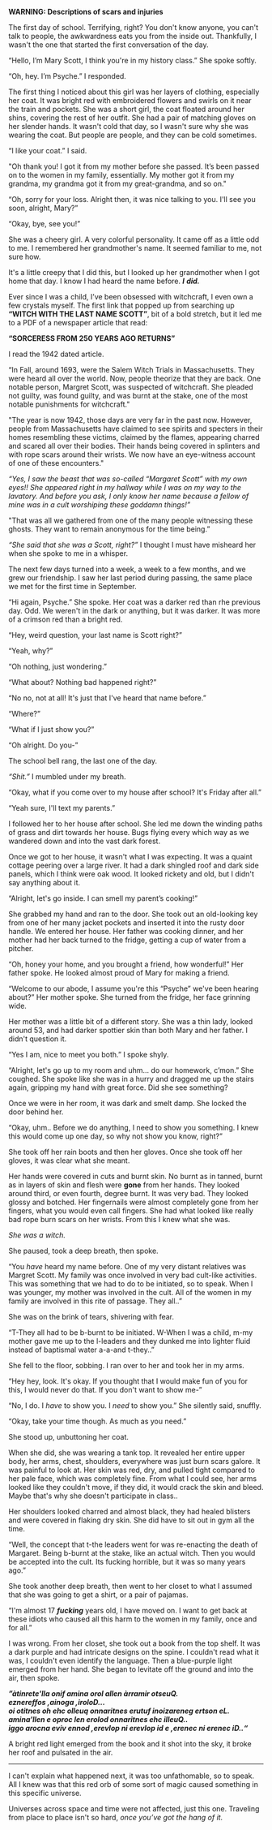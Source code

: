 **WARNING: Descriptions of scars and injuries**

The first day of school. Terrifying, right? You don't know anyone, you can't talk to people, the awkwardness eats you from the inside out. Thankfully, I wasn't the one that started the first conversation of the day.

“Hello, I’m Mary Scott, I think you're in my history class.” She spoke softly.

“Oh, hey. I’m Psyche.” I responded.

The first thing I noticed about this girl was her layers of clothing, especially her coat. It was bright red with embroidered flowers and swirls on it near the train and pockets. She was a short girl, the coat floated around her shins, covering the rest of her outfit. She had a pair of matching gloves on her slender hands. It wasn't cold that day, so I wasn't sure why she was wearing the coat. But people are people, and they can be cold sometimes.

“I like your coat.” I said.

"Oh thank you! I got it from my mother before she passed. It’s been passed on to the women in my family, essentially. My mother got it from my grandma, my grandma got it from my great-grandma, and so on."

“Oh, sorry for your loss. Alright then, it was nice talking to you. I'll see you soon, alright, Mary?”

“Okay, bye, see you!”

She was a cheery girl. A very colorful personality. It came off as a little odd to me. I remembered her grandmother's name. It seemed familiar to me, not sure how.

It's a little creepy that I did this, but I looked up her grandmother when I got home that day. I know I had heard the name before. ***I*** ***did.***

Ever since I was a child, I’ve been obsessed with witchcraft, I even own a few crystals myself. The first link that popped up from searching up **“WITCH WITH THE LAST NAME SCOTT”**, bit of a bold stretch, but it led me to a PDF of a newspaper article that read: 

**“SORCERESS FROM 250 YEARS AGO RETURNS”**

I read the 1942 dated article.

“In Fall, around 1693, were the Salem Witch Trials in Massachusetts. They were heard all over the world. Now, people theorize that they are back. One notable person, Margret Scott, was suspected of witchcraft. She pleaded not guilty, was found guilty, and was burnt at the stake, one of the most notable punishments for witchcraft."

"The year is now 1942, those days are very far in the past now. However, people from Massachusetts have claimed to see spirits and specters in their homes resembling these victims, claimed by the flames, appearing charred and scared all over their bodies. Their hands being covered in splinters and with rope scars around their wrists. We now have an eye-witness account of one of these encounters."

*“Yes, I saw the beast that was so-called “Margaret Scott” with my own eyes!! She appeared right in my hallway while I was on my way to the lavatory. And before you ask, I only know her name because a fellow of mine was in a cult worshiping these goddamn things!”*

"That was all we gathered from one of the many people witnessing these ghosts. They want to remain anonymous for the time being.”

*“She said that she was a Scott, right?”* I thought I must have misheard her when she spoke to me in a whisper.

The next few days turned into a week, a week to a few months, and we grew our friendship. I saw her last period during passing, the same place we met for the first time in September.

“Hi again, Psyche.” She spoke. Her coat was a darker red than rhe previous day. Odd. We weren't in the dark or anything, but it was darker. It was more of a crimson red than a bright red.

“Hey, weird question, your last name is Scott right?”

“Yeah, why?”

“Oh nothing, just wondering.”

“What about? Nothing bad happened right?”

“No no, not at all! It's just that I've heard that name before.”

“Where?”

“What if I just show you?”

“Oh alright. Do you-”

The school bell rang, the last one of the day.

*“Shit.”* I mumbled under my breath.

“Okay, what if you come over to my house after school? It's Friday after all.”

“Yeah sure, I'll text my parents.”

I followed her  to her house after school. She led me down the winding paths of grass and dirt towards her house. Bugs flying every which way as we wandered down and into the vast dark forest.

Once we got to her house, it wasn't what I was expecting. It was a quaint cottage peering over a large river. It had a dark shingled roof and dark side panels, which I think were oak wood. It looked rickety and old, but I didn't say anything about it.

“Alright, let's go inside. I can smell my parent’s cooking!”

She grabbed my hand and ran to the door. She took out an old-looking key from one of her many jacket pockets and inserted it into the rusty door handle. We entered her house. Her father was cooking dinner, and her mother had her back turned to the fridge, getting a cup of water from a pitcher.

“Oh, honey your home, and you brought a friend, how wonderful!” Her father spoke. He looked almost proud of Mary for making a friend.

“Welcome to our abode, I assume you're this “Psyche” we've been hearing about?” Her mother spoke. She turned from the fridge, her face grinning wide.

Her mother was a little bit of a different story. She was a thin lady, looked around 53, and had darker spottier skin than both Mary and her father. I didn't question it.

“Yes I am, nice to meet you both.” I spoke shyly.

“Alright, let's go up to my room and uhm… do our homework, c’mon.” She coughed. She spoke like she was in a hurry and dragged me up the stairs again, gripping my hand with great force. Did she see something?

Once we were in her room, it was dark and smelt damp. She locked the door behind her.

“Okay, uhm.. Before we do anything, I need to show you something. I knew this would come up one day, so why not show you know, right?”

She took off her rain boots and then her gloves. Once she took off her gloves, it was clear what she meant.

Her hands were covered in cuts and burnt skin. No burnt as in tanned, burnt as in layers of skin and flesh were **gone** from her hands. They looked around third, or even fourth, degree burnt. It was very bad. They looked glossy and botched. Her fingernails were almost completely gone from her fingers, what you would even call fingers. She had what looked like really bad rope burn scars on her wrists. From this I knew what she was.

*She was a witch.*

She paused, took a deep breath, then spoke.

“You *have* heard my name before. One of my very distant relatives was Margret Scott. My family was once involved in very bad cult-like activities. This was something that we had to do to be initiated, so to speak. When I was younger, my mother was involved in the cult. All of the women in my family are involved in this rite of passage. They all..”

She was on the brink of tears, shivering with fear.

“T-They all had to be b-burnt to be initiated. W-When I was a child, m-my mother gave me up to the l-leaders and they dunked me into lighter fluid instead of baptismal water a-a-and t-they..”

She fell to the floor, sobbing. I ran over to her and took her in my arms.

“Hey hey, look. It's okay. If you thought that I would make fun of you for this, I would never do that. If you don't want to show me-”

“No, I do. I *have* to show you. I *need* to show you.” She silently said, snuffly.

“Okay, take your time though. As much as you need.”

She stood up, unbuttoning her coat.

When she did, she was wearing a tank top. It revealed her entire upper body, her arms, chest, shoulders, everywhere was just burn scars galore. It was painful to look at. Her skin was red, dry, and pulled tight compared to her pale face, which was completely fine. From what I could see, her arms looked like they couldn't move, if they did, it would crack the skin and bleed. Maybe that's why she doesn't participate in class..

Her shoulders looked charred and almost black, they had healed blisters and were covered in flaking dry skin. She did have to sit out in gym all the time.

“Well, the concept that t-the leaders went for was re-enacting the death of Margaret. Being b-burnt at the stake, like an actual witch.  Then you would be accepted into the cult. Its fucking horrible, but it was so many years ago.”

She took another deep breath, then went to her closet to what I assumed that she was going to get a shirt, or a pair of pajamas.

“I'm almost 17 ***fucking*** years old, I have moved on. I want to get back at these idiots who caused all this harm to the women in my family, once and for all.”

I was wrong. From her closet, she took out a book from the top shelf. It was a dark purple and had intricate designs on the spine. I couldn't read what it was, I couldn't even identify the language. Then a blue-purple light emerged from her hand. She began to levitate off the ground and into the air, then spoke.

***”àtinrete'lla onif amina orol allen àrramir otseuQ.***  
***eznereffos ,ainoga ,iroloD...***  
***oi otitnes oh ehc olleuq onnaritnes erutuf inoizareneg ertson eL.***  
***amina'llen e oproc len erolod onnaritnes ehc illeuQ..***  
***iggo arocna eviv ennod ,erevlop ni erevlop id e ,erenec ni erenec iD..“***

A bright red light emerged from the book and it shot into the sky, it broke her roof and pulsated in the air.

--------------------------------------------------------------------------------------------------------------

I can't explain what happened next, it was too unfathomable, so to speak. All I knew was that this red orb of some sort of magic caused something in this specific universe.

Universes across space and time were not affected, just this one. Traveling from place to place isn't so hard, *once you’ve got the hang of it.*